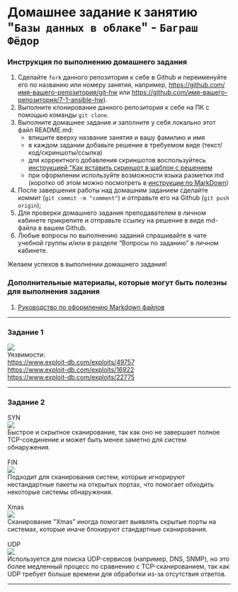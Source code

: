 # Домашнее задание к занятию "`Базы данных в облаке`" - `Баграш Фёдор`


### Инструкция по выполнению домашнего задания

   1. Сделайте `fork` данного репозитория к себе в Github и переименуйте его по названию или номеру занятия, например, https://github.com/имя-вашего-репозитория/git-hw или  https://github.com/имя-вашего-репозитория/7-1-ansible-hw).
   2. Выполните клонирование данного репозитория к себе на ПК с помощью команды `git clone`.
   3. Выполните домашнее задание и заполните у себя локально этот файл README.md:
      - впишите вверху название занятия и вашу фамилию и имя
      - в каждом задании добавьте решение в требуемом виде (текст/код/скриншоты/ссылка)
      - для корректного добавления скриншотов воспользуйтесь [инструкцией "Как вставить скриншот в шаблон с решением](https://github.com/netology-code/sys-pattern-homework/blob/main/screen-instruction.md) 
      - при оформлении используйте возможности языка разметки md (коротко об этом можно посмотреть в [инструкции  по MarkDown](https://github.com/netology-code/sys-pattern-homework/blob/main/md-instruction.md))
   4. После завершения работы над домашним заданием сделайте коммит (`git commit -m "comment"`) и отправьте его на Github (`git push origin`);
   5. Для проверки домашнего задания преподавателем в личном кабинете прикрепите и отправьте ссылку на решение в виде md-файла в вашем Github.
   6. Любые вопросы по выполнению заданий спрашивайте в чате учебной группы и/или в разделе “Вопросы по заданию” в личном кабинете.
   
Желаем успехов в выполнении домашнего задания!
   
### Дополнительные материалы, которые могут быть полезны для выполнения задания

1. [Руководство по оформлению Markdown файлов](https://gist.github.com/Jekins/2bf2d0638163f1294637#Code)

---

### Задание 1

![](https://github.com/tud777777/git_homework/blob/main/img/image1.png)\
Уязвимости:\
https://www.exploit-db.com/exploits/49757 \
https://www.exploit-db.com/exploits/16922 \
https://www.exploit-db.com/exploits/22775


--- 

### Задание 2

SYN\
![](https://github.com/tud777777/git_homework/blob/main/img/image2.png)\
Быстрое и скрытное сканирование, так как оно не завершает полное TCP-соединение и может быть менее заметно для систем обнаружения.\
\
FIN\
![](https://github.com/tud777777/git_homework/blob/main/img/image3.png)\
Подходит для сканирования систем, которые игнорируют нестандартные пакеты на открытых портах, что помогает обходить некоторые системы обнаружения.\
\
Xmas\
![](https://github.com/tud777777/git_homework/blob/main/img/image4.png)\
Сканирование "Xmas" иногда помогает выявлять скрытые порты на системах, которые иначе блокируют стандартные сканирования.\
\
UDP\
![](https://github.com/tud777777/git_homework/blob/main/img/image.png)\
Используется для поиска UDP-сервисов (например, DNS, SNMP), но это более медленный процесс по сравнению с TCP-сканированием, так как UDP требует больше времени для обработки из-за отсутствия ответов.

--- 

